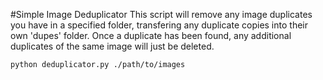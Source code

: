 #Simple Image Deduplicator
This script will remove any image duplicates you have in a specified folder, transfering any duplicate copies into their own 'dupes' folder.  Once a duplicate has been found, any additional duplicates of the same image will just be deleted.

`python deduplicator.py ./path/to/images`
